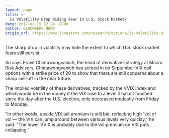 ```yaml
---
layout: page
title: >-
  Is Volatility Drop Hiding Fear In U.S. Stock Market?
date: 2017-08-15 12:24 -0700
author: BLOOMBERG NEWS
origin_url: https://www.investors.com/research/options/is-volatility-drop-hiding-fear-in-u-s-stock-market/
---
```






The sharp drop in volatility may hide the extent to which U.S. stock market fears still persist.


So says Pravit Chintawongvanich, the head of derivatives strategy at Macro Risk Advisors. Chintawongvanich has zeroed in on September VIX call options with a strike price of 20 to show that there are still concerns about a sharp sell-off in the near future.


The implied volatility of these derivatives, tracked by the VVIX Index and which would be in the money if the VIX rose to a level it hasn't touched since the day after the U.S. election, only decreased modestly from Friday to Monday.


"In other words, upside VIX tail premium is still bid, reflecting high 'vol of vol'— the VIX can jump around between various levels very quickly," he said. "The lower VVIX is probably due to the vol premium on VIX puts collapsing."




